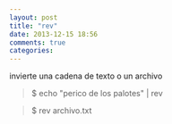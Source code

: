 ```yaml
---
layout: post
title: "rev"
date: 2013-12-15 18:56
comments: true
categories: 
---
```

invierte una cadena de texto o un archivo

>$ echo "perico de los palotes" | rev

>$ rev archivo.txt 

